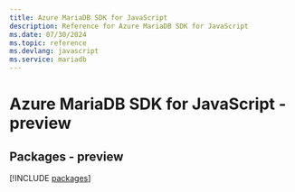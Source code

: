 ```yaml
---
title: Azure MariaDB SDK for JavaScript
description: Reference for Azure MariaDB SDK for JavaScript
ms.date: 07/30/2024
ms.topic: reference
ms.devlang: javascript
ms.service: mariadb
---
```

# Azure MariaDB SDK for JavaScript - preview
## Packages - preview
[!INCLUDE [packages](mariadb-index.md)]